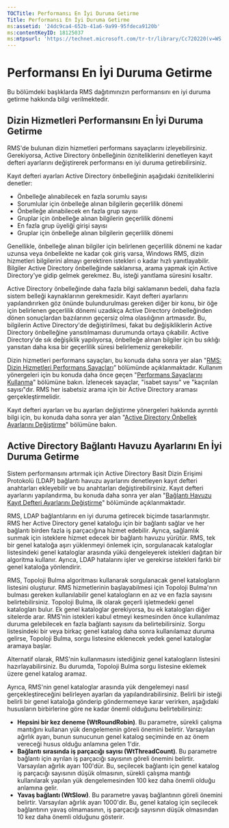 ```yaml
---
TOCTitle: Performansı En İyi Duruma Getirme
Title: Performansı En İyi Duruma Getirme
ms:assetid: '24dc9ca4-652b-41a6-9a99-95fdeca9120b'
ms:contentKeyID: 18125037
ms:mtpsurl: 'https://technet.microsoft.com/tr-tr/library/Cc720220(v=WS.10)'
---
```


Performansı En İyi Duruma Getirme
=================================

Bu bölümdeki başlıklarda RMS dağıtımınızın performansını en iyi duruma getirme hakkında bilgi verilmektedir.

Dizin Hizmetleri Performansını En İyi Duruma Getirme
----------------------------------------------------

RMS'de bulunan dizin hizmetleri performans sayaçlarını izleyebilirsiniz. Gerekiyorsa, Active Directory önbelleğinin özniteliklerini denetleyen kayıt defteri ayarlarını değiştirerek performansı en iyi duruma getirebilirsiniz.

Kayıt defteri ayarları Active Directory önbelleğinin aşağıdaki özniteliklerini denetler:

-   Önbelleğe alınabilecek en fazla sorumlu sayısı
-   Sorumlular için önbelleğe alınan bilgilerin geçerlilik dönemi
-   Önbelleğe alınabilecek en fazla grup sayısı
-   Gruplar için önbelleğe alınan bilgilerin geçerlilik dönemi
-   En fazla grup üyeliği girişi sayısı
-   Gruplar için önbelleğe alınan bilgilerin geçerlilik dönemi

Genellikle, önbelleğe alınan bilgiler için belirlenen geçerlilik dönemi ne kadar uzunsa veya önbellekte ne kadar çok giriş varsa, Windows RMS, dizin hizmetleri bilgilerini almayı gerektiren istekleri o kadar hızlı yanıtlayabilir. Bilgiler Active Directory önbelleğinde saklanırsa, arama yapmak için Active Directory'ye gidip gelmek gerekmez. Bu, isteği yanıtlama süresini kısaltır.

Active Directory önbelleğinde daha fazla bilgi saklamanın bedeli, daha fazla sistem belleği kaynaklarının gerekmesidir. Kayıt defteri ayarlarını yapılandırırken göz önünde bulundurulması gereken diğer bir konu, bir öğe için belirlenen geçerlilik dönemi uzadıkça Active Directory önbelleğinden dönen sonuçlardan bazılarının geçersiz olma olasılığının artmasıdır. Bu, bilgilerin Active Directory'de değiştirilmesi, fakat bu değişikliklerin Active Directory önbelleğine yansıtılmaması durumunda ortaya çıkabilir. Active Directory'de sık değişiklik yapılıyorsa, önbelleğe alınan bilgiler için bu sıklığı yansıtan daha kısa bir geçerlilik süresi belirlemeniz gerekebilir.

Dizin hizmetleri performans sayaçları, bu konuda daha sonra yer alan "[RMS: Dizin Hizmetleri Performans Sayaçları](https://technet.microsoft.com/37afea1d-f320-4040-96d8-57c0b45e6d46)” bölümünde açıklanmaktadır. Kullanım yönergeleri için bu konuda daha önce geçen "[Performans Sayaçlarını Kullanma](https://technet.microsoft.com/096c3b17-c082-46c4-939c-4373af0c9dec)" bölümüne bakın. İzlenecek sayaçlar, "isabet sayısı" ve "kaçırılan sayısı"dır. RMS her isabetsiz arama için bir Active Directory araması gerçekleştirmelidir.

Kayıt defteri ayarları ve bu ayarları değiştirme yönergeleri hakkında ayrıntılı bilgi için, bu konuda daha sonra yer alan "[Active Directory Önbellek Ayarlarını Değiştirme](https://technet.microsoft.com/8789a7a5-2065-4fae-9104-e0a70f1f2fb6)" bölümüne bakın.

Active Directory Bağlantı Havuzu Ayarlarını En İyi Duruma Getirme
-----------------------------------------------------------------

Sistem performansını artırmak için Active Directory Basit Dizin Erişimi Protokolü (LDAP) bağlantı havuzu ayarlarını denetleyen kayıt defteri anahtarları ekleyebilir ve bu anahtarları değiştirebilirsiniz. Kayıt defteri ayarlarını yapılandırma, bu konuda daha sonra yer alan "[Bağlantı Havuzu Kayıt Defteri Ayarlarını Değiştirme](https://technet.microsoft.com/c61d91db-a1ad-4ca5-a492-015da629afbc)" bölümünde açıklanmaktadır.

RMS, LDAP bağlantılarını en iyi duruma getirecek biçimde tasarlanmıştır. RMS her Active Directory genel kataloğu için bir bağlantı sağlar ve her bağlantı birden fazla iş parçacığına hizmet edebilir. Ayrıca, sağlamlık sunmak için isteklere hizmet edecek bir bağlantı havuzu yürütür. RMS, tek bir genel kataloğa aşırı yüklenmeyi önlemek için, sorgulanacak kataloglar listesindeki genel kataloglar arasında yükü dengeleyerek istekleri dağıtan bir algoritma kullanır. Ayrıca, LDAP hatalarını işler ve gerekirse istekleri farklı bir genel kataloğa yönlendirir.

RMS, Topoloji Bulma algoritması kullanarak sorgulanacak genel katalogların listesini oluşturur. RMS hizmetlerinin başlayabilmesi için Topoloji Bulma'nın bulması gereken kullanılabilir genel katalogların en az ve en fazla sayısını belirtebilirsiniz. Topoloji Bulma, ilk olarak geçerli işletmedeki genel katalogları bulur. Ek genel kataloglar gerekiyorsa, bu ek katalogları diğer sitelerde arar. RMS'nin istekleri kabul etmeyi kesmesinden önce kullanılmaz duruma gelebilecek en fazla bağlantı sayısını da belirtebilirsiniz. Sorgu listesindeki bir veya birkaç genel katalog daha sonra kullanılamaz duruma gelirse, Topoloji Bulma, sorgu listesine eklenecek yedek genel kataloglar aramaya başlar.

Alternatif olarak, RMS'nin kullanmasını istediğiniz genel katalogların listesini hazırlayabilirsiniz. Bu durumda, Topoloji Bulma sorgu listesine eklemek üzere genel katalog aramaz.

Ayrıca, RMS'nin genel kataloglar arasında yük dengelemeyi nasıl gerçekleştireceğini belirleyen ayarları da yapılandırabilirsiniz. Belirli bir isteği belirli bir genel kataloğa gönderip göndermemeye karar verirken, aşağıdaki hususların birbirlerine göre ne kadar önemli olduğunu belirtebilirsiniz:

-   **Hepsini bir kez deneme (WtRoundRobin)**. Bu parametre, sürekli çalışma mantığını kullanan yük dengelemenin göreli önemini belirtir. Varsayılan ağırlık ayarı, bunun sunucunun genel katalog seçiminde en az önem vereceği husus olduğu anlamına gelen 1'dir.
-   **Bağlantı sırasında iş parçacığı sayısı (WtThreadCount)**. Bu parametre bağlantı için ayrılan iş parçacığı sayısının göreli önemini belirtir. Varsayılan ağırlık ayarı 100'dür. Bu, seçilecek bağlantı için genel katalog iş parçacığı sayısının düşük olmasının, sürekli çalışma mantığı kullanılarak yapılan yük dengelemesinden 100 kez daha önemli olduğu anlamına gelir.
-   **Yavaş bağlantı (WtSlow)**. Bu parametre yavaş bağlantının göreli önemini belirtir. Varsayılan ağırlık ayarı 1000'dir. Bu, genel katalog için seçilecek bağlantının yavaş olmamasının, iş parçacığı sayısının düşük olmasından 10 kez daha önemli olduğunu gösterir.
